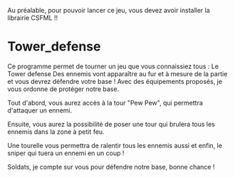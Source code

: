 Au préalable, pour pouvoir lancer ce jeu, vous devez avoir installer la librairie CSFML !!

# Tower_defense
Ce programme permet de tourner un jeu que vous connaissiez tous : Le Tower defense
Des ennemis vont apparaître au fur et à mesure de la partie et vous devrez défendre votre base !
Avec des équipements proposés, je vous ordonne de protéger notre base.

Tout d'abord, vous aurez accès à la tour "Pew Pew", qui permettra d'attaquer un ennemi.

Ensuite, vous aurez la possibilité de poser une tour qui brulera tous les ennemis dans la zone à petit feu.

Une tourelle vous permettra de ralentir tous les ennemis aussi et enfin, le sniper qui tuera un ennemi en un coup !

Soldats, je compte sur vous pour défendre notre base, bonne chance !
